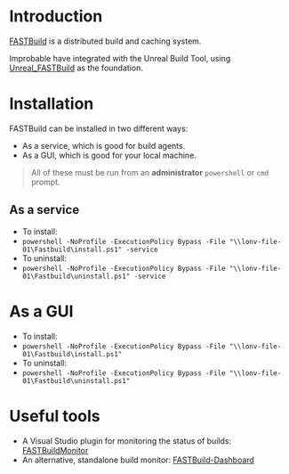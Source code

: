 # Introduction
[FASTBuild](http://www.fastbuild.org/docs/home.html) is a distributed build and caching system.

Improbable have integrated with the Unreal Build Tool, using [Unreal_FASTBuild](https://github.com/liamkf/Unreal_FASTBuild)
as the foundation.

# Installation

FASTBuild can be installed in two different ways:
* As a service, which is good for build agents.
* As a GUI, which is good for your local machine.

> All of these must be run from an **administrator** `powershell` or `cmd` prompt.

## As a service
* To install:
* `powershell -NoProfile -ExecutionPolicy Bypass -File "\\lonv-file-01\Fastbuild\install.ps1" -service`
* To uninstall:
* `powershell -NoProfile -ExecutionPolicy Bypass -File "\\lonv-file-01\Fastbuild\uninstall.ps1" -service`

# As a GUI
* To install:
* `powershell -NoProfile -ExecutionPolicy Bypass -File "\\lonv-file-01\Fastbuild\install.ps1"`
* To uninstall:
* `powershell -NoProfile -ExecutionPolicy Bypass -File "\\lonv-file-01\Fastbuild\uninstall.ps1"`

# Useful tools

* A Visual Studio plugin for monitoring the status of builds: [FASTBuildMonitor](https://github.com/yass007/FASTBuildMonitor)
* An alternative, standalone build monitor: [FASTBuild-Dashboard](https://github.com/hillin/FASTBuild-Dashboard)

